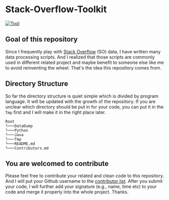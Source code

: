 # Stack-Overflow-Toolkit

[![Tool](https://img.shields.io/badge/Tool-Stack%20Overflow-orange.svg)](https://github.com/XBWer/Stack-Overflow-Toolkit)

## Goal of this repository
Since I frequently play with [Stack Overflow](https://stackoverflow.com/) (SO) data, I have written many data processing scripts. And I realized that those scripts are commonly used in different related project and maybe benefit to someone else like me to avoid reinventing the wheel. That's the idea this repository comes from.

## Directory Structure

So far the directory structure is quiet simple which is divided by program language.
It will be updated with the growth of the repository.
If you are unclear which directory should be put in for your code, you can put it in the `Tmp` first and I will make it in the right place later.

```
Root
└───DataDump
└───Python
└───Java
└───Tmp
└───README.md
└───Contributors.md
```

## You are welcomed to contribute
Please feel free to contribute your related and clean code to this repository. And I will put your Github username to the [contributor list](https://github.com/XBWer/Stack-Overflow-Toolkit/blob/master/Contributors.md). After you submit your code, I will further add your signature (e.g., name, time etc) to your code and merge it properly into the whole project. Thanks.

